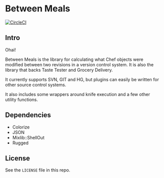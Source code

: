 # Between Meals

[![CircleCI](https://circleci.com/gh/facebook/between-meals.svg?style=svg)](https://circleci.com/gh/facebook/between-meals)

## Intro
Ohai!

Between Meals is the library for calculating what Chef objects were modified
between two revisions in a version control system. It is also the library
that backs Taste Tester and Grocery Delivery.

It currently supports SVN, GIT and HG, but plugins can easily be written for
other source control systems.

It also includes some wrappers around knife execution and a few other utility
functions.

## Dependencies

* Colorize
* JSON
* Mixlib::ShellOut
* Rugged

## License

See the `LICENSE` file in this repo.
